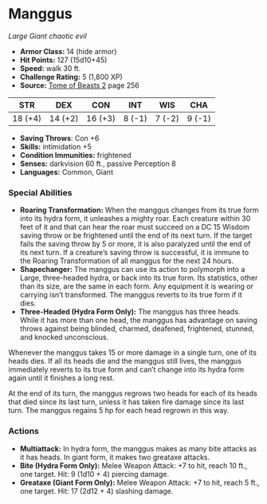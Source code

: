 # Manggus

*Large* *Giant* *chaotic evil*

- **Armor Class:** 14 (hide armor)
- **Hit Points:** 127 (15d10+45)
- **Speed:** walk 30 ft.
- **Challenge Rating:** 5 (1,800 XP)
- **Source:** [Tome of Beasts 2](https://koboldpress.com/kpstore/product/tome-of-beasts-2-for-5th-edition) page 256

| STR | DEX | CON | INT | WIS | CHA |
| --- | --- | --- | --- | --- | --- |
| 18 (+4) | 14 (+2) | 16 (+3) | 8 (-1) | 7 (-2) | 9 (-1) |

- **Saving Throws**: Con +6
- **Skills:** intimidation +5
- **Condition Immunities:** frightened
- **Senses:** darkvision 60 ft., passive Perception 8
- **Languages:** Common, Giant

### Special Abilities

- **Roaring Transformation:** When the manggus changes from its true form into its hydra form, it unleashes a mighty roar. Each creature within 30 feet of it and that can hear the roar must succeed on a DC 15 Wisdom saving throw or be frightened until the end of its next turn. If the target fails the saving throw by 5 or more, it is also paralyzed until the end of its next turn. If a creature’s saving throw is successful, it is immune to the Roaring Transformation of all manggus for the next 24 hours.
- **Shapechanger:** The manggus can use its action to polymorph into a Large, three-headed hydra, or back into its true form. Its statistics, other than its size, are the same in each form. Any equipment it is wearing or carrying isn’t transformed. The manggus reverts to its true form if it dies.
- **Three-Headed (Hydra Form Only):** The manggus has three heads. While it has more than one head, the manggus has advantage on saving throws against being blinded, charmed, deafened, frightened, stunned, and knocked unconscious.

Whenever the manggus takes 15 or more damage in a single turn, one of its heads dies. If all its heads die and the manggus still lives, the manggus immediately reverts to its true form and can’t change into its hydra form again until it finishes a long rest.

At the end of its turn, the manggus regrows two heads for each of its heads that died since its last turn, unless it has taken fire damage since its last turn. The manggus regains 5 hp for each head regrown in this way.

### Actions

- **Multiattack:** In hydra form, the manggus makes as many bite attacks as it has heads. In giant form, it makes two greataxe attacks.
- **Bite (Hydra Form Only):** Melee Weapon Attack: +7 to hit, reach 10 ft., one target. Hit: 9 (1d10 + 4) piercing damage.
- **Greataxe (Giant Form Only):** Melee Weapon Attack: +7 to hit, reach 5 ft., one target. Hit: 17 (2d12 + 4) slashing damage.


